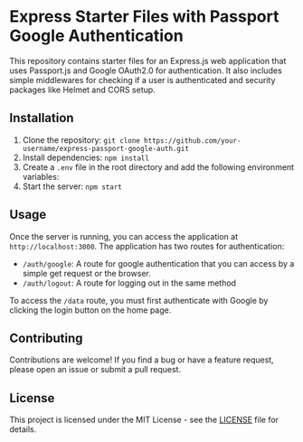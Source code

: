 # Express Starter Files with Passport Google Authentication

This repository contains starter files for an Express.js web application that uses Passport.js and Google OAuth2.0 for authentication. It also includes simple middlewares for checking if a user is authenticated and security packages like Helmet and CORS setup.

## Installation

1. Clone the repository: `git clone https://github.com/your-username/express-passport-google-auth.git`
2. Install dependencies: `npm install`
3. Create a `.env` file in the root directory and add the following environment variables:
4. Start the server: `npm start`

## Usage

Once the server is running, you can access the application at `http://localhost:3000`. The application has two routes for authentication:

- `/auth/google`: A route for google authentication that you can access by a simple get request or the browser.
- `/auth/logout`: A route for logging out in the same method

To access the `/data` route, you must first authenticate with Google by clicking the login button on the home page.

## Contributing

Contributions are welcome! If you find a bug or have a feature request, please open an issue or submit a pull request.

## License

This project is licensed under the MIT License - see the [LICENSE](LICENSE) file for details.

